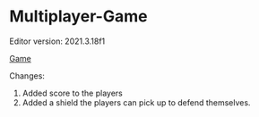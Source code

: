# Multiplayer-Game

Editor version: 2021.3.18f1

[Game](https://flintlock-entertainment.itch.io/multiplayer-game)

Changes:
1. Added score to the players
2. Added a shield the players can pick up to defend themselves.   
